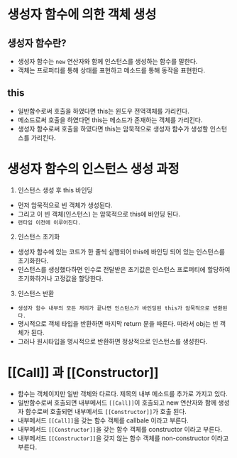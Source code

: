 # 생성자 함수에 의한 객체 생성

## 생성자 함수란?
- 생성자 함수는 ```new``` 연산자와 함께 인스턴스를 생성하는 함수를 말한다.
- 객체는 프로퍼티를 통해 상태를 표현하고 메소드를 통해 동작을 표현한다.

## this
- 일반함수로써 호출을 하였다면 this는 윈도우 전역객체를 가리킨다.
- 메소드로써 호출을 하였다면 this는 메소드가 존재하는 객체를 가리킨다.
- 생성자 함수로써 호출을 하였다면 this는 암묵적으로 생성자 함수가 생성할 인스턴스를 가리킨다.

# 생성자 함수의 인스턴스 생성 과정
1. 인스턴스 생성 후 this 바인딩
- 먼저 암묵적으로 빈 객체가 생성된다.
- 그리고 이 빈 객체(인스턴스) 는 암묵적으로 this에 바인딩 된다.
- ```런타임 이전에 이루어진다.```

2. 인스턴스 초기화
- 생성자 함수에 있는 코드가 한 줄씩 실행되어 this에 바인딩 되어 있는 인스턴스를 초기화한다. 
- 인스턴스를 생성했다하면 인수로 전달받은 초기값은 인스턴스 프로퍼티에 할당하여 초기화하거나 고정값을 할당한다.

3. 인스턴스 반환
- ```생성자 함수 내부의 모든 처리가 끝나면 인스턴스가 바인딩된 this가 암묵적으로 반환된다.```
- 명시적으로 객체 타입을 반환하면 마지막 return 문을 따른다. 따라서 obj는 빈 객체가 된다.
- 그러나 원시타입을 명시적으로 반환하면 정상적으로 인스턴스를 생성한다.

# [[Call]] 과 [[Constructor]]

- 함수는 객체이지만 일반 객체와 다르다. 제목의 내부 메소드를 추가로 가지고 있다.
- 일반함수로써 호출되면 내부메서드 ```[[Call]]```이 호출되고 new 연산자와 함께 생성자 함수로써 호출되면 내부메서드 ```[[Constructor]]```가 호출 된다.
- 내부메서드 ```[[Call]]```을 갖는 함수 객체를 callbale 이라고 부른다.
- 내부메서드 ```[[Constructor]]```을 갖는 함수 객체를 constructor 이라고 부른다.
- 내부메서드 ```[[Constructor]]```을 갖지 않는 함수 객체를 non-constructor 이라고 부른다.


